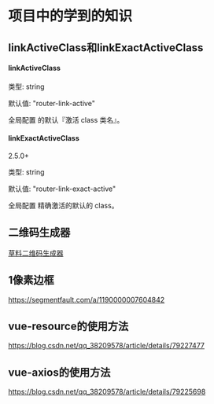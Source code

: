 # 项目中的学到的知识

## linkActiveClass和linkExactActiveClass

#### linkActiveClass

类型: string

默认值: "router-link-active"

全局配置 <router-link> 的默认『激活 class 类名』。

#### linkExactActiveClass

2.5.0+

类型: string

默认值: "router-link-exact-active"

全局配置 <router-link> 精确激活的默认的 class。

## 二维码生成器

[草料二维码生成器](https://cli.im/)

## 1像素边框

https://segmentfault.com/a/1190000007604842

## vue-resource的使用方法

https://blog.csdn.net/qq_38209578/article/details/79227477

## vue-axios的使用方法

https://blog.csdn.net/qq_38209578/article/details/79225698

